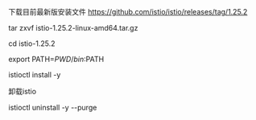 下载目前最新版安装文件
https://github.com/istio/istio/releases/tag/1.25.2

tar zxvf istio-1.25.2-linux-amd64.tar.gz

cd istio-1.25.2

export PATH=$PWD/bin:$PATH

istioctl install -y

卸载istio

istioctl uninstall -y --purge